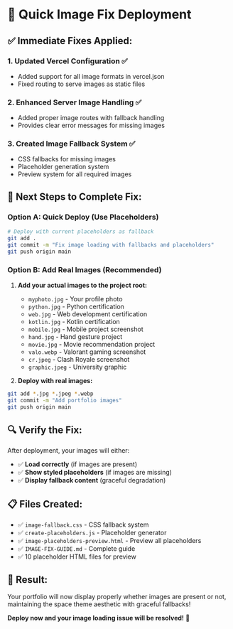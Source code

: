 # 🚀 Quick Image Fix Deployment

## ✅ **Immediate Fixes Applied:**

### 1. **Updated Vercel Configuration** ✅
- Added support for all image formats in vercel.json
- Fixed routing to serve images as static files

### 2. **Enhanced Server Image Handling** ✅  
- Added proper image routes with fallback handling
- Provides clear error messages for missing images

### 3. **Created Image Fallback System** ✅
- CSS fallbacks for missing images
- Placeholder generation system
- Preview system for all required images

## 🎯 **Next Steps to Complete Fix:**

### **Option A: Quick Deploy (Use Placeholders)**
```bash
# Deploy with current placeholders as fallback
git add .
git commit -m "Fix image loading with fallbacks and placeholders"
git push origin main
```

### **Option B: Add Real Images (Recommended)**
1. **Add your actual images to the project root:**
   - `myphoto.jpg` - Your profile photo
   - `python.jpg` - Python certification
   - `web.jpg` - Web development certification  
   - `kotlin.jpg` - Kotlin certification
   - `mobile.jpg` - Mobile project screenshot
   - `hand.jpg` - Hand gesture project
   - `movie.jpg` - Movie recommendation project
   - `valo.webp` - Valorant gaming screenshot
   - `cr.jpeg` - Clash Royale screenshot
   - `graphic.jpeg` - University graphic

2. **Deploy with real images:**
```bash
git add *.jpg *.jpeg *.webp
git commit -m "Add portfolio images"
git push origin main
```

## 🔍 **Verify the Fix:**

After deployment, your images will either:
- ✅ **Load correctly** (if images are present)
- ✅ **Show styled placeholders** (if images are missing)
- ✅ **Display fallback content** (graceful degradation)

## 📋 **Files Created:**
- ✅ `image-fallback.css` - CSS fallback system
- ✅ `create-placeholders.js` - Placeholder generator
- ✅ `image-placeholders-preview.html` - Preview all placeholders
- ✅ `IMAGE-FIX-GUIDE.md` - Complete guide
- ✅ 10 placeholder HTML files for preview

## 🎊 **Result:**
Your portfolio will now display properly whether images are present or not, maintaining the space theme aesthetic with graceful fallbacks! 

**Deploy now and your image loading issue will be resolved!** 🚀